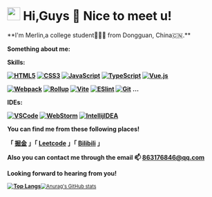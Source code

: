 <h1><img src="https://emojis.slackmojis.com/emojis/images/1531849430/4246/blob-sunglasses.gif?1531849430" width="30"/>  Hi,Guys 👋 Nice to meet u!</h1>
**I'm Merlin,a college student👨🏻‍🎓 from Dongguan, China🇨🇳.**

**Something about me:**

**Skills:**

**[![HTML5](https://camo.githubusercontent.com/9a7c8c4ee62739436a191706be9f786a813dc377ce778522da198cb94874dc22/68747470733a2f2f696d672e736869656c64732e696f2f62616467652f2d48544d4c352d2532334534344432373f7374796c653d666c61742d737175617265266c6f676f3d68746d6c35266c6f676f436f6c6f723d666666666666)](https://camo.githubusercontent.com/9a7c8c4ee62739436a191706be9f786a813dc377ce778522da198cb94874dc22/68747470733a2f2f696d672e736869656c64732e696f2f62616467652f2d48544d4c352d2532334534344432373f7374796c653d666c61742d737175617265266c6f676f3d68746d6c35266c6f676f436f6c6f723d666666666666) [![CSS3](https://camo.githubusercontent.com/19d98ab99fe0a1a5c00ef27920be3ada8548f2476877db0598960ac2a5f8788d/68747470733a2f2f696d672e736869656c64732e696f2f62616467652f2d435353332d2532333135373242363f7374796c653d666c61742d737175617265266c6f676f3d63737333)](https://camo.githubusercontent.com/19d98ab99fe0a1a5c00ef27920be3ada8548f2476877db0598960ac2a5f8788d/68747470733a2f2f696d672e736869656c64732e696f2f62616467652f2d435353332d2532333135373242363f7374796c653d666c61742d737175617265266c6f676f3d63737333) [![JavaScript](https://camo.githubusercontent.com/a1309b252e82434062012a8073fa9fc1416a96289b7ca11555577b9fbe1cf03e/68747470733a2f2f696d672e736869656c64732e696f2f62616467652f2d4a6176615363726970742d2532334637444631433f7374796c653d666c61742d737175617265266c6f676f3d6a617661736372697074266c6f676f436f6c6f723d303030303030266c6162656c436f6c6f723d25323346374446314326636f6c6f723d253233464643453541)](https://camo.githubusercontent.com/a1309b252e82434062012a8073fa9fc1416a96289b7ca11555577b9fbe1cf03e/68747470733a2f2f696d672e736869656c64732e696f2f62616467652f2d4a6176615363726970742d2532334637444631433f7374796c653d666c61742d737175617265266c6f676f3d6a617661736372697074266c6f676f436f6c6f723d303030303030266c6162656c436f6c6f723d25323346374446314326636f6c6f723d253233464643453541) [![TypeScript](https://camo.githubusercontent.com/d60afb008bc0bcde7ea8720637928cb02c0f9a6d795dad7382f688a17e7515de/68747470733a2f2f696d672e736869656c64732e696f2f62616467652f2d547970655363726970742d3030374143433f7374796c653d666c61742d737175617265266c6f676f3d74797065736372697074266c6f676f436f6c6f723d7768697465)](https://camo.githubusercontent.com/d60afb008bc0bcde7ea8720637928cb02c0f9a6d795dad7382f688a17e7515de/68747470733a2f2f696d672e736869656c64732e696f2f62616467652f2d547970655363726970742d3030374143433f7374796c653d666c61742d737175617265266c6f676f3d74797065736372697074266c6f676f436f6c6f723d7768697465) [![Vue.js](https://camo.githubusercontent.com/92dce0dff7b0a18f12fc3e00e63355c99cfd7f0cc53fb9bd536aaa4b8b7fc3a2/68747470733a2f2f696d672e736869656c64732e696f2f62616467652f2d5675652e6a732d2532333263336535303f7374796c653d666c61742d737175617265266c6f676f3d767565646f746a73)](https://camo.githubusercontent.com/92dce0dff7b0a18f12fc3e00e63355c99cfd7f0cc53fb9bd536aaa4b8b7fc3a2/68747470733a2f2f696d672e736869656c64732e696f2f62616467652f2d5675652e6a732d2532333263336535303f7374796c653d666c61742d737175617265266c6f676f3d767565646f746a73)**

**[![Webpack](https://camo.githubusercontent.com/642e843f9aa33ce2969085744bf1eebf22d91f28c3c3cca8f545e9ebcdef83cf/68747470733a2f2f696d672e736869656c64732e696f2f62616467652f2d5765627061636b2d2532333243334134323f7374796c653d666c61742d737175617265266c6f676f3d7765627061636b)](https://camo.githubusercontent.com/642e843f9aa33ce2969085744bf1eebf22d91f28c3c3cca8f545e9ebcdef83cf/68747470733a2f2f696d672e736869656c64732e696f2f62616467652f2d5765627061636b2d2532333243334134323f7374796c653d666c61742d737175617265266c6f676f3d7765627061636b) [![Rollup](https://camo.githubusercontent.com/e5bdad15aff4d619b962732d60cea918dc7dbaa498a6f4b988707ba556eba38d/68747470733a2f2f696d672e736869656c64732e696f2f62616467652f2d526f6c6c75702d2532334543344133463f7374796c653d666c61742d737175617265266c6f676f3d726f6c6c7570646f746a73266c6f676f436f6c6f723d666666666666)](https://camo.githubusercontent.com/e5bdad15aff4d619b962732d60cea918dc7dbaa498a6f4b988707ba556eba38d/68747470733a2f2f696d672e736869656c64732e696f2f62616467652f2d526f6c6c75702d2532334543344133463f7374796c653d666c61742d737175617265266c6f676f3d726f6c6c7570646f746a73266c6f676f436f6c6f723d666666666666) [![Vite](https://camo.githubusercontent.com/5416db96270644b1fbec4708892a752ab7545c12c996ca0ae980c80eeec1eae2/68747470733a2f2f696d672e736869656c64732e696f2f62616467652f2d566974652d2532333634364346463f7374796c653d666c61742d737175617265266c6f676f3d76697465266c6f676f436f6c6f723d666666666666)](https://camo.githubusercontent.com/5416db96270644b1fbec4708892a752ab7545c12c996ca0ae980c80eeec1eae2/68747470733a2f2f696d672e736869656c64732e696f2f62616467652f2d566974652d2532333634364346463f7374796c653d666c61742d737175617265266c6f676f3d76697465266c6f676f436f6c6f723d666666666666) [![ESlint](https://camo.githubusercontent.com/01baed6fed681626e4afacc2fd8e49fa698e8952e3ee78a844020a6cffbabe0b/68747470733a2f2f696d672e736869656c64732e696f2f62616467652f2d45534c696e742d2532333442333243333f7374796c653d666c61742d737175617265266c6f676f3d65736c696e74)](https://camo.githubusercontent.com/01baed6fed681626e4afacc2fd8e49fa698e8952e3ee78a844020a6cffbabe0b/68747470733a2f2f696d672e736869656c64732e696f2f62616467652f2d45534c696e742d2532333442333243333f7374796c653d666c61742d737175617265266c6f676f3d65736c696e74) [![Git](https://camo.githubusercontent.com/c5d0c3ab3bb7d56038dcfa868b056ed7b2bd119579bd4cf4d1123244adc74bca/68747470733a2f2f696d672e736869656c64732e696f2f62616467652f2d4769742d2532334630353033323f7374796c653d666c61742d737175617265266c6f676f3d676974266c6f676f436f6c6f723d253233666666666666)](https://camo.githubusercontent.com/c5d0c3ab3bb7d56038dcfa868b056ed7b2bd119579bd4cf4d1123244adc74bca/68747470733a2f2f696d672e736869656c64732e696f2f62616467652f2d4769742d2532334630353033323f7374796c653d666c61742d737175617265266c6f676f3d676974266c6f676f436f6c6f723d253233666666666666)**  **...**

**IDEs:**

**[![VSCode](https://camo.githubusercontent.com/f30491a1c341147136840d3ce75f7b97068782aad038cb52aad45ed2e6145c0b/68747470733a2f2f696d672e736869656c64732e696f2f62616467652f2d5653436f64652d3030303f266c6f676f3d56697375616c25323053747564696f253230436f6465266c6f676f436f6c6f723d303037414343)](https://camo.githubusercontent.com/f30491a1c341147136840d3ce75f7b97068782aad038cb52aad45ed2e6145c0b/68747470733a2f2f696d672e736869656c64732e696f2f62616467652f2d5653436f64652d3030303f266c6f676f3d56697375616c25323053747564696f253230436f6465266c6f676f436f6c6f723d303037414343) [![WebStorm](https://camo.githubusercontent.com/cc0037f5baf648b4dfd738cb83834210e79ae26b4dd621a0fb77834b5f5dabfd/68747470733a2f2f696d672e736869656c64732e696f2f62616467652f2d57656253746f726d2d3030303f266c6f676f3d57656273746f726d266c6f676f436f6c6f723d313739454443)](https://camo.githubusercontent.com/cc0037f5baf648b4dfd738cb83834210e79ae26b4dd621a0fb77834b5f5dabfd/68747470733a2f2f696d672e736869656c64732e696f2f62616467652f2d57656253746f726d2d3030303f266c6f676f3d57656273746f726d266c6f676f436f6c6f723d313739454443) [![IntellijIDEA](https://camo.githubusercontent.com/4a2bdc7c2d7af6ab733cf6c3f66384e92a481f29e7fe4fea48b664f0b7a674d7/68747470733a2f2f696d672e736869656c64732e696f2f62616467652f2d496e74656c6c696a253230494445412d3030303f266c6f676f3d57656273746f726d266c6f676f436f6c6f723d464334343446)](https://camo.githubusercontent.com/4a2bdc7c2d7af6ab733cf6c3f66384e92a481f29e7fe4fea48b664f0b7a674d7/68747470733a2f2f696d672e736869656c64732e696f2f62616467652f2d496e74656c6c696a253230494445412d3030303f266c6f676f3d57656273746f726d266c6f676f436f6c6f723d464334343446)**

**You can find me from these following places!**

**「 [掘金](https://juejin.cn/user/1847596772237719) 」「 [Leetcode](https://leetcode-cn.com/u/merlin218/) 」「 [Bilibili](https://space.bilibili.com/8227630) 」**

**Also you can contact me through the email 📫 863176846@qq.com**

**Looking forward to hearing from you!**

**[<img src="https://github-readme-stats.vercel.app/api/top-langs/?username=Merlin218&hide_border=true&layout=compact" alt="Top Langs" style="zoom:90%;" />](https://github.com/anuraghazra/github-readme-stats)**[<img src="https://github-readme-stats.vercel.app/api?username=Merlin218&theme=vue&hide_border=true&hide=contribs,prs&show_icons=true" alt="Anurag's GitHub stats" style="zoom:80%;" />](https://github.com/anuraghazra/github-readme-stats)


